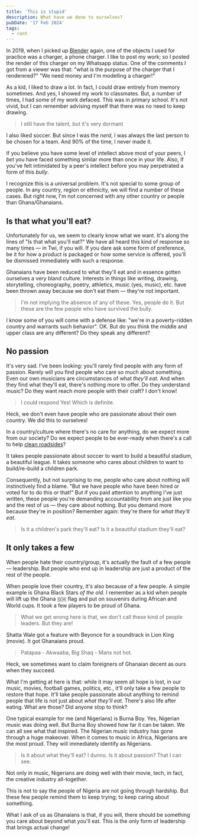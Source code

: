 ```yaml
---
title: 'This is stupid'
description: What have we done to ourselves?
pubDate: '17 Feb 2024'
tags:
  - rant
---
```


In 2019, when I picked up [Blender](https://blender.org) again, one of the objects I used for practice was a charger, a phone charger. I like to post my work; so I posted the render of this charger on my Whatsapp status. One of the comments I got from a viewer was that: "what is the purpose of the charger that I renderered?" "We need money and I'm modelling a charger!"

As a kid, I liked to draw a lot. In fact, I could draw entirely from memory sometimes. And yes, I showed my work to classmates. But, a number of times, I had some of my work defaced. This was in primary school. It's not vivid, but I can remember advising myself that there was no need to keep drawing.

> I still have the talent, but it's very dormant

I also liked soccer. But since I was the _nerd_, I was always the last person to be chosen for a team. And 90% of the time, I never made it.

If you believe you have some level of intellect above most of your peers, I _bet_ you have faced something similar more than once in your life. Also, if you've felt intimidated by a peer's intellect before you may perpetrated a form of this _bully_.

I recognize this is a universal problem. It's not special to some group of people. In any country, region or ethnicity, we will find a number of these cases. But right now, I'm not concerned with any other country or people than Ghana/Ghanaians.

## Is that what you'll eat?

Unfortunately for us, we seem to clearly know what we want. It's along the lines of "Is that what you'll eat?" We have all heard this kind of response so many times — in Twi, if you will. If you dare ask some form of preference, be it for how a product is packaged or how some service is offered, you'll be dismissed immediately with such a response.

Ghanaians have been reduced to what they'll eat and in essence gotten ourselves a very bland culture. Interests in things like writing, drawing, storytelling, choreography, poetry, athletics, music (yes, music), etc. have been thrown away because we don't eat them — they're not important.

> I'm not implying the absence of any of these. Yes, people do it. But these are the few people who have survived the bully.

I know some of you will come with a defense like: "we're in a poverty-ridden country and warrants such behavior". OK. But do you think the middle and upper class are any different? Do they speak any different?

## No passion

It's very sad. I've been looking: you'll rarely find people with any form of passion. Rarely will you find people who care so much about something. Even our own musicians are circumstances of what _they'll eat_. And when they find what they'll eat, there's nothing more to offer. Do they understand music? Do they want reach more people with their craft? I don't know!

> I could respond Yes! Which is definite.

Heck, we don't even have people who are passionate about their own country. We did this to ourselves!

In a country/culture where there's no care for anything, do we expect more from our society? Do we expect people to be ever-ready when there's a call to help [clean roadsides](https://twitter.com/buzstopboys)?

It takes people passionate about soccer to want to build a beautiful stadium, a beautiful league. It takes someone who cares about children to want to build/re-build a children park.

Consequently, but not surprising to me, people who care about nothing will instinctively find a blame. "But we have people who have been hired or voted for to do this or that!" But if you paid attention to anything I've just written, these people you're demanding accountability from are just like you and the rest of us — they care about nothing. But you demand more because they're in position? Remember again: they're there for _what they'll eat_.

> Is it a children's park they'll eat? Is it a beautiful stadium they'll eat?

## It only takes a few

When people hate their country/group, it's actually the fault of a few people — leadership. But people who end up in leadership are just a product of the rest of the people.

When people love their country, it's also because of a few people. A simple example is Ghana Black Stars _of the old_. I remember as a kid when people will lift up the Ghana 🇬🇭 flag and put on souvenirs during African and World cups. It took a few players to be proud of Ghana.

> What we get wrong here is that, we don't call these kind of people leaders. But they are!

Shatta Wale got a feature with Beyonce for a soundtrack in Lion King (movie). It got Ghanaians proud.

> Patapaa - Akwaaba, Big Shaq - Mans not hot.

Heck, we sometimes want to claim foreigners of Ghanaian decent as ours when they succeed.

What I'm getting at here is that: while it may seem all hope is lost, in our music, movies, football games, politics, etc., it'll only take a few people to restore that hope. It'll take people passionate about anything to remind people that life is not just about _what they'll eat_. There's also life after eating. What are those? Did anyone stop to think?

One typical example for me (and Nigerians) is Burna Boy. Yes, Nigerian music was doing well. But Burna Boy showed how far it can be taken. We can all see what that inspired. The Nigerian music industry has gone through a huge makeover. When it comes to music in Africa, Nigerians are the most proud. They will immediately identify as Nigerians.

> Is it about what they'll eat? I dunno. Is it about passion? That I can see.

Not only in music, Nigerians are doing well with their movie, tech, in fact, the creative industry all-together.

This is not to say the people of Nigeria are not going through hardship. But these few people remind them to keep trying; to keep caring about something.

What I ask of us as Ghanaians is that, if you will, there should be something you care about beyond what you'll eat. This is the only form of leadership that brings actual change!
